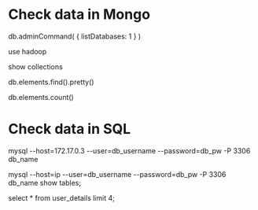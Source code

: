 # Check data in Mongo 

db.adminCommand( { listDatabases: 1 } )

use hadoop

show collections

db.elements.find().pretty()

db.elements.count()



# Check data in SQL 
mysql --host=172.17.0.3 --user=db_username --password=db_pw -P 3306 db_name

mysql --host=ip --user=db_username --password=db_pw -P 3306 db_name
show tables; 

select * from user_details limit 4; 

